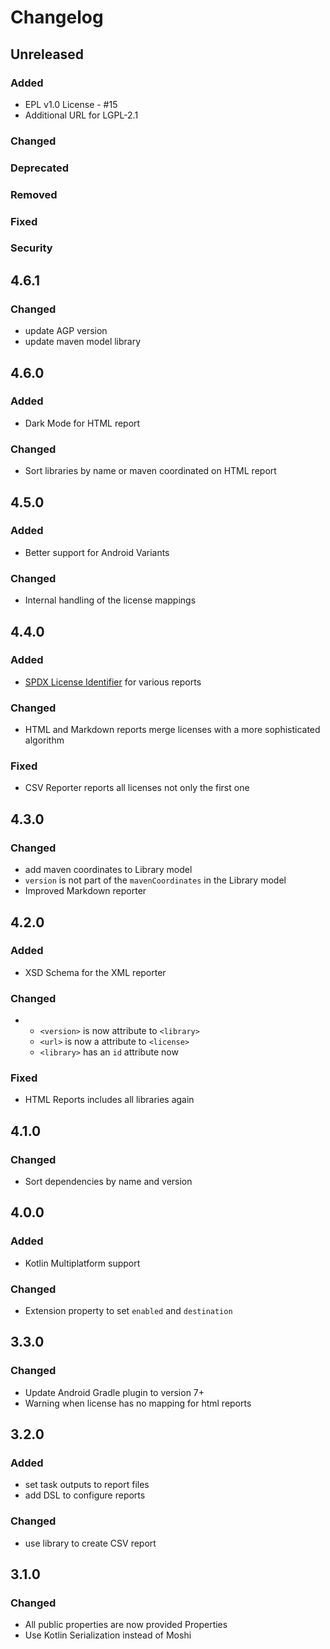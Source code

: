 # Changelog

## Unreleased

### Added
- EPL v1.0 License - #15
- Additional URL for LGPL-2.1


### Changed

### Deprecated

### Removed

### Fixed

### Security

## 4.6.1

### Changed
- update AGP version
- update maven model library

## 4.6.0

### Added
- Dark Mode for HTML report

### Changed
- Sort libraries by name or maven coordinated on HTML report

## 4.5.0

### Added
- Better support for Android Variants

### Changed
- Internal handling of the license mappings

## 4.4.0

### Added
- [SPDX License Identifier](https://spdx.org/licenses/) for various reports

### Changed
- HTML and Markdown reports merge licenses with a more sophisticated algorithm

### Fixed
- CSV Reporter reports all licenses not only the first one

## 4.3.0

### Changed
- add maven coordinates to Library model
- `version` is not part of the `mavenCoordinates` in the Library model
- Improved Markdown reporter

## 4.2.0

### Added
- XSD Schema for the XML reporter

### Changed
- - `<version>` is now attribute to `<library>`
  - `<url>` is now a attribute to `<license>`
  - `<library>` has an `id` attribute now

### Fixed
- HTML Reports includes all libraries again

## 4.1.0

### Changed
- Sort dependencies by name and version

## 4.0.0

### Added
- Kotlin Multiplatform support

### Changed
- Extension property to set `enabled` and `destination`

## 3.3.0

### Changed
- Update Android Gradle plugin to version 7+
- Warning when license has no mapping for html reports

## 3.2.0

### Added
- set task outputs to report files
- add DSL to configure reports

### Changed
- use library to create CSV report

## 3.1.0

### Changed
- All public properties are now provided Properties
- Use Kotlin Serialization instead of Moshi
